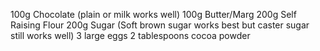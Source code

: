 100g Chocolate (plain or milk works well)
100g Butter/Marg
200g Self Raising Flour
200g Sugar (Soft brown sugar works best but caster sugar still works well)
3 large eggs
2 tablespoons cocoa powder